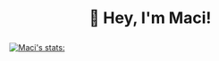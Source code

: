 # <p align="center"> 👾 Hey, I'm Maci! </p>

[![Maci's stats:](https://github-readme-stats.vercel.app/api?username=macithemoose&hide_rank=True&show_icons=True&theme=radical)](https://github.com/anuraghazra/github-readme-stats)

